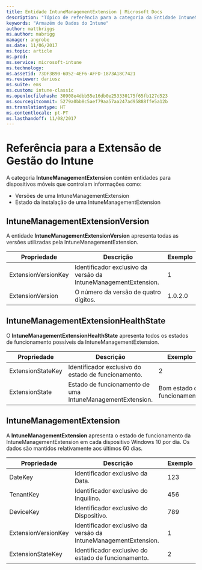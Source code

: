 ```yaml
---
title: Entidade IntuneManagementExtension | Microsoft Docs
description: "Tópico de referência para a categoria da Entidade IntuneManagementExtension das coleções de entidades na API do Armazém de Dados do Intune."
keywords: "Armazém de Dados do Intune"
author: mattbriggs
ms.author: mabrigg
manager: angrobe
ms.date: 11/06/2017
ms.topic: article
ms.prod: 
ms.service: microsoft-intune
ms.technology: 
ms.assetid: 73DF3B90-6D52-4EF6-AFFD-1873A18C7421
ms.reviewer: dariusz
ms.suite: ems
ms.custom: intune-classic
ms.openlocfilehash: 30908e4dbb55e16db0e253330175f65fb127d523
ms.sourcegitcommit: 5279a0bb8c5aef79aa57aa247ad95888ffe5a12b
ms.translationtype: HT
ms.contentlocale: pt-PT
ms.lasthandoff: 11/08/2017
---
```

# <a name="reference-for-intune-management-extension"></a>Referência para a Extensão de Gestão do Intune

A categoria **IntuneManagementExtension** contém entidades para dispositivos móveis que controlam informações como:

  -  Versões de uma IntuneManagementExtension
  -  Estado da instalação de uma IntuneManagementExtension

## <a name="intunemanagementextensionversion"></a>IntuneManagementExtensionVersion

A entidade **IntuneManagementExtensionVersion** apresenta todas as versões utilizadas pela IntuneManagementExtension.

| Propriedade  | Descrição | Exemplo |
|---------|------------|--------|
| ExtensionVersionKey |Identificador exclusivo da versão da IntuneManagementExtension. | 1 |
| ExtensionVersion |O número da versão de quatro dígitos. |1.0.2.0 |

## <a name="intunemanagementextensionhealthstate"></a>IntuneManagementExtensionHealthState

O **IntuneManagementExtensionHealthState** apresenta todos os estados de funcionamento possíveis da IntuneManagementExtension.

| Propriedade  | Descrição | Exemplo |
|---------|------------|--------|
| ExtensionStateKey |Identificador exclusivo do estado de funcionamento. | 2 |
| ExtensionState |Estado de funcionamento de uma IntuneManagementExtension. | Bom estado de funcionamento |

## <a name="intunemanagementextension"></a>IntuneManagementExtension

A **IntuneManagementExtension** apresenta o estado de funcionamento da IntuneManagementExtension em cada dispositivo Windows 10 por dia.
Os dados são mantidos relativamente aos últimos 60 dias. 

| Propriedade  | Descrição | Exemplo |
|---------|------------|--------|
| DateKey |Identificador exclusivo da Data. | 123 |
| TenantKey |Identificador exclusivo do Inquilino. | 456 |
| DeviceKey |Identificador exclusivo do Dispositivo. | 789 |
| ExtensionVersionKey |Identificador exclusivo da versão da IntuneManagementExtension. | 1 |
| ExtensionStateKey|Identificador exclusivo do estado de funcionamento. | 2 |